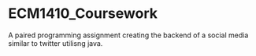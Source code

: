 # ECM1410_Coursework
A paired programming assignment creating the backend of a social media similar to twitter utilisng java. 
